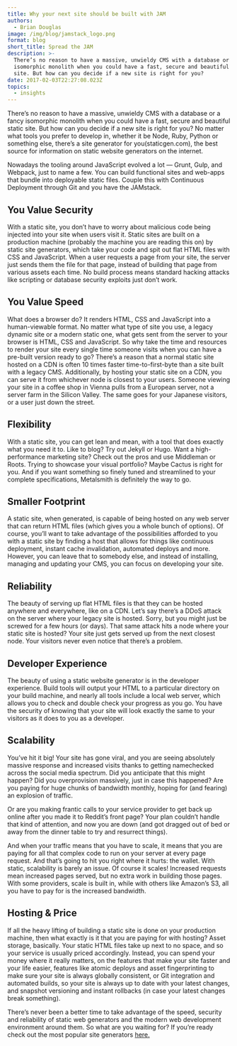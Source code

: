 ```yaml
---
title: Why your next site should be built with JAM
authors:
  - Brian Douglas
image: /img/blog/jamstack_logo.png
format: blog
short_title: Spread the JAM
description: >-
  There’s no reason to have a massive, unwieldy CMS with a database or a fancy
  isomorphic monolith when you could have a fast, secure and beautiful static
  site. But how can you decide if a new site is right for you?
date: 2017-02-03T22:27:08.023Z
topics:
  - insights
---
```


There’s no reason to have a massive, unwieldy CMS with a database or a fancy isomorphic monolith when you could have a fast, secure and beautiful static site. But how can you decide if a new site is right for you? No matter what tools you prefer to develop in, whether it be Node, Ruby, Python or something else, there’s a site generator for you(staticgen.com), the best source for information on static website generators on the internet.

Nowadays the tooling around JavaScript evolved a lot — Grunt, Gulp, and Webpack, just to name a few. You can build functional sites and web-apps that bundle into deployable static files. Couple this with Continuous Deployment through Git and you have the JAMstack.

## You Value Security

With a static site, you don’t have to worry about malicious code being injected into your site when users visit it. Static sites are built on a production machine (probably the machine you are reading this on) by static site generators, which take your code and spit out flat HTML files with CSS and JavaScript. When a user requests a page from your site, the server just sends them the file for that page, instead of building that page from various assets each time. No build process means standard hacking attacks like scripting or database security exploits just don’t work.

## You Value Speed

What does a browser do? It renders HTML, CSS and JavaScript into a human-viewable format. No matter what type of site you use, a legacy dynamic site or a modern static one, what gets sent from the server to your browser is HTML, CSS and JavaScript. So why take the time and resources to render your site every single time someone visits when you can have a pre-built version ready to go? There’s a reason that a normal static site hosted on a CDN is often 10 times faster time-to-first-byte than a site built with a legacy CMS. Additionally, by hosting your static site on a CDN, you can serve it from whichever node is closest to your users. Someone viewing your site in a coffee shop in Vienna pulls from a European server, not a server farm in the Silicon Valley. The same goes for your Japanese visitors, or a user just down the street.

## Flexibility

With a static site, you can get lean and mean, with a tool that does exactly what you need it to. Like to blog? Try out Jekyll or Hugo. Want a high-performance marketing site? Check out the pros and use Middleman or Roots. Trying to showcase your visual portfolio? Maybe Cactus is right for you. And if you want something so finely tuned and streamlined to your complete specifications, Metalsmith is definitely the way to go.

## Smaller Footprint

A static site, when generated, is capable of being hosted on any web server that can return HTML files (which gives you a whole bunch of options). Of course, you’ll want to take advantage of the possibilities afforded to you with a static site by finding a host that allows for things like continuous deployment, instant cache invalidation, automated deploys and more. However, you can leave that to somebody else, and instead of installing, managing and updating your CMS, you can focus on developing your site.

## Reliability

The beauty of serving up flat HTML files is that they can be hosted anywhere and everywhere, like on a CDN. Let’s say there’s a DDoS attack on the server where your legacy site is hosted. Sorry, but you might just be screwed for a few hours (or days). That same attack hits a node where your static site is hosted? Your site just gets served up from the next closest node. Your visitors never even notice that there’s a problem.

## Developer Experience

The beauty of using a static website generator is in the developer experience. Build tools will output your HTML to a particular directory on your build machine, and nearly all tools include a local web server, which allows you to check and double check your progress as you go. You have the security of knowing that your site will look exactly the same to your visitors as it does to you as a developer.

## Scalability

You’ve hit it big! Your site has gone viral, and you are seeing absolutely massive response and increased visits thanks to getting namechecked across the social media spectrum. Did you anticipate that this might happen? Did you overprovision massively, just in case this happened? Are you paying for huge chunks of bandwidth monthly, hoping for (and fearing) an explosion of traffic.

Or are you making frantic calls to your service provider to get back up online after you made it to Reddit’s front page? Your plan couldn’t handle that kind of attention, and now you are down (and got dragged out of bed or away from the dinner table to try and resurrect things).

And when your traffic means that you have to scale, it means that you are paying for all that complex code to run on your server at every page request. And that’s going to hit you right where it hurts: the wallet. With static, scalability is barely an issue. Of course it scales! Increased requests mean increased pages served, but no extra work in building those pages. With some providers, scale is built in, while with others like Amazon’s S3, all you have to pay for is the increased bandwidth.

## Hosting & Price

If all the heavy lifting of building a static site is done on your production machine, then what exactly is it that you are paying for with hosting? Asset storage, basically. Your static HTML files take up next to no space, and so your service is usually priced accordingly. Instead, you can spend your money where it really matters, on the features that make your site faster and your life easier, features like atomic deploys and asset fingerprinting to make sure your site is always globally consistent, or Git integration and automated builds, so your site is always up to date with your latest changes, and snapshot versioning and instant rollbacks (in case your latest changes break something).

There’s never been a better time to take advantage of the speed, security and reliability of static web generators and the modern web development environment around them. So what are you waiting for? If you’re ready check out the most popular site generators [here.](https://www.staticgen.com)
